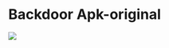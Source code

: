 <h1>Backdoor Apk-original</h1>

<img src="https://cdn.discordapp.com/attachments/581170733565214731/984916967498579988/Captura_de_tela_2022-06-10_172650.png">

